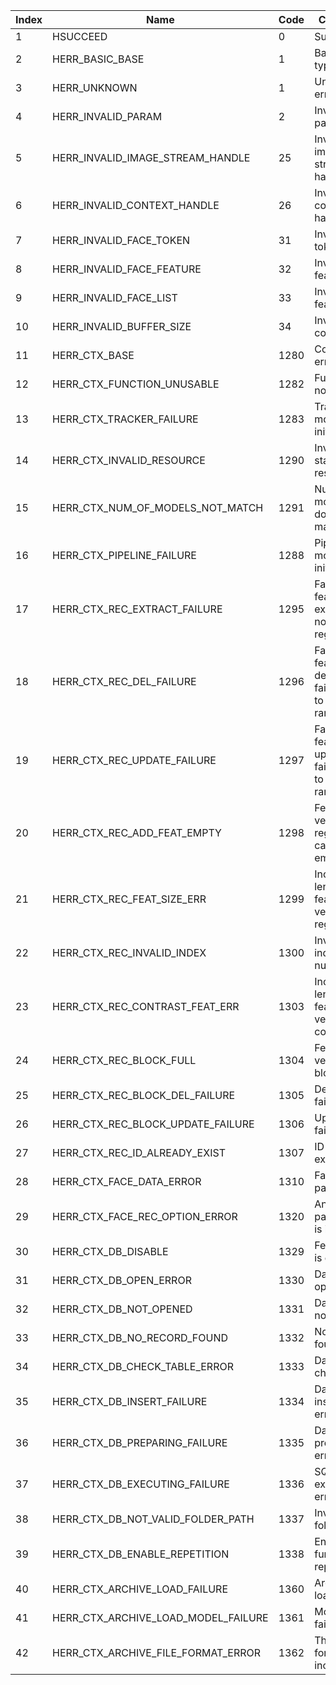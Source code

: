  | Index | Name | Code | Comment | 
 | --- | --- | --- | --- | 
 | 1 | HSUCCEED | 0 | Success | 
 | 2 | HERR_BASIC_BASE | 1 | Basic error types | 
 | 3 | HERR_UNKNOWN | 1 | Unknown error | 
 | 4 | HERR_INVALID_PARAM | 2 | Invalid parameter | 
 | 5 | HERR_INVALID_IMAGE_STREAM_HANDLE | 25 | Invalid image stream handle | 
 | 6 | HERR_INVALID_CONTEXT_HANDLE | 26 | Invalid context handle | 
 | 7 | HERR_INVALID_FACE_TOKEN | 31 | Invalid face token | 
 | 8 | HERR_INVALID_FACE_FEATURE | 32 | Invalid face feature | 
 | 9 | HERR_INVALID_FACE_LIST | 33 | Invalid face feature list | 
 | 10 | HERR_INVALID_BUFFER_SIZE | 34 | Invalid copy token | 
 | 11 | HERR_CTX_BASE | 1280 | Context error types | 
 | 12 | HERR_CTX_FUNCTION_UNUSABLE | 1282 | Function not usable | 
 | 13 | HERR_CTX_TRACKER_FAILURE | 1283 | Tracker module not initialized | 
 | 14 | HERR_CTX_INVALID_RESOURCE | 1290 | Invalid static resource | 
 | 15 | HERR_CTX_NUM_OF_MODELS_NOT_MATCH | 1291 | Number of models does not match | 
 | 16 | HERR_CTX_PIPELINE_FAILURE | 1288 | Pipeline module not initialized | 
 | 17 | HERR_CTX_REC_EXTRACT_FAILURE | 1295 | Face feature extraction not registered | 
 | 18 | HERR_CTX_REC_DEL_FAILURE | 1296 | Face feature deletion failed due to out of range index | 
 | 19 | HERR_CTX_REC_UPDATE_FAILURE | 1297 | Face feature update failed due to out of range index | 
 | 20 | HERR_CTX_REC_ADD_FEAT_EMPTY | 1298 | Feature vector for registration cannot be empty | 
 | 21 | HERR_CTX_REC_FEAT_SIZE_ERR | 1299 | Incorrect length of feature vector for registration | 
 | 22 | HERR_CTX_REC_INVALID_INDEX | 1300 | Invalid index number | 
 | 23 | HERR_CTX_REC_CONTRAST_FEAT_ERR | 1303 | Incorrect length of feature vector for comparison | 
 | 24 | HERR_CTX_REC_BLOCK_FULL | 1304 | Feature vector block full | 
 | 25 | HERR_CTX_REC_BLOCK_DEL_FAILURE | 1305 | Deletion failed | 
 | 26 | HERR_CTX_REC_BLOCK_UPDATE_FAILURE | 1306 | Update failed | 
 | 27 | HERR_CTX_REC_ID_ALREADY_EXIST | 1307 | ID already exists | 
 | 28 | HERR_CTX_FACE_DATA_ERROR | 1310 | Face data parsing | 
 | 29 | HERR_CTX_FACE_REC_OPTION_ERROR | 1320 | An optional parameter is incorrect | 
 | 30 | HERR_CTX_DB_DISABLE | 1329 | FeatureHub is disabled | 
 | 31 | HERR_CTX_DB_OPEN_ERROR | 1330 | Database open error | 
 | 32 | HERR_CTX_DB_NOT_OPENED | 1331 | Database not opened | 
 | 33 | HERR_CTX_DB_NO_RECORD_FOUND | 1332 | No record found | 
 | 34 | HERR_CTX_DB_CHECK_TABLE_ERROR | 1333 | Data table check error | 
 | 35 | HERR_CTX_DB_INSERT_FAILURE | 1334 | Data insertion error | 
 | 36 | HERR_CTX_DB_PREPARING_FAILURE | 1335 | Data preparation error | 
 | 37 | HERR_CTX_DB_EXECUTING_FAILURE | 1336 | SQL execution error | 
 | 38 | HERR_CTX_DB_NOT_VALID_FOLDER_PATH | 1337 | Invalid folder path | 
 | 39 | HERR_CTX_DB_ENABLE_REPETITION | 1338 | Enable db function repeatedly | 
 | 40 | HERR_CTX_ARCHIVE_LOAD_FAILURE | 1360 | Archive load failure | 
 | 41 | HERR_CTX_ARCHIVE_LOAD_MODEL_FAILURE | 1361 | Model load failure | 
 | 42 | HERR_CTX_ARCHIVE_FILE_FORMAT_ERROR | 1362 | The archive format is incorrect | 
